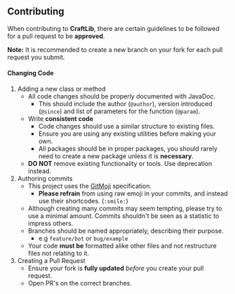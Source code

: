 ## Contributing
When contributing to **CraftLib**, there are certain guidelines to be
followed for a pull request to be **approved**.

**Note:** It is recommended to create a new branch on your fork for each pull request you submit.

#### Changing Code
1. Adding a new class or method
    * All code changes should be properly documented with JavaDoc.
        * This should include the author (`@author`), version introduced (`@since`) and
        list of parameters for the function (`@param`).
    * Write **consistent code**
        * Code changes should use a similar structure to existing files.
        * Ensure you are using any existing utilities before making your own. 
        * All packages should be in proper packages, you should rarely need to
        create a new package unless it is **necessary**.
    * **DO NOT** remove existing functionality or tools. Use deprecation instead.
2. Authoring commits
    * This project uses the [GitMoji](https://gitmoji.carloscuesta.me/) specification.
        * **Please refrain** from using raw emoji in your commits, and instead use
        their shortcodes. (`:smile:`)
    * Although creating many commits may seem tempting, please try to use a minimal
    amount. Commits shouldn't be seen as a statistic to impress others.
    * Branches should be named appropriately, describing their purpose.
        * e.g `feature/bot` or `bug/example`
    * Your code **must be** formatted alike other files and not restructure
    files not relating to it.
3. Creating a Pull Request
    * Ensure your fork is **fully updated** *before* you create your pull request.
    * Open PR's on the correct branches.
